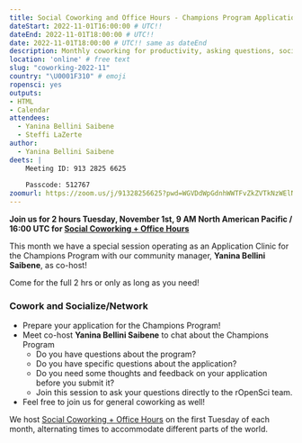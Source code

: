 ```yaml
---
title: Social Coworking and Office Hours - Champions Program Application Clinic
dateStart: 2022-11-01T16:00:00 # UTC!!
dateEnd: 2022-11-01T18:00:00 # UTC!!
date: 2022-11-01T18:00:00 # UTC!! same as dateEnd
description: Monthly coworking for productivity, asking questions, socializing
location: 'online' # free text
slug: "coworking-2022-11"
country: "\U0001F310" # emoji
ropensci: yes
outputs: 
- HTML
- Calendar 
attendees:
  - Yanina Bellini Saibene
  - Steffi LaZerte
author:
  - Yanina Bellini Saibene
deets: |
    Meeting ID: 913 2825 6625
    
    Passcode: 512767
zoomurl: https://zoom.us/j/91328256625?pwd=WGVDdWpGdnhWWTFvZkZVTkNzWElNQT09   
---
```


<!--
```{r}
d <- lubridate::ymd_hms("2022-11-01 09:00:00", tz = "America/Vancouver")
lubridate::with_tz(d, "UTC")
lubridate::with_tz(d, "America/Winnipeg")
```
-->

**Join us for 2 hours Tuesday, November 1st, 9 AM North American Pacific / 16:00 UTC for [Social Coworking + Office Hours](/blog/2021/08/17/coworking-sessions/)**

This month we have a special session operating as an Application Clinic for 
the Champions Program with our community manager, **Yanina Bellini Saibene**, 
as co-host!

Come for the full 2 hrs or only as long as you need!

### Cowork and Socialize/Network

- Prepare your application for the Champions Program!
- Meet co-host **Yanina Bellini Saibene** to chat about the Champions Program
  - Do you have questions about the program?
  - Do you have specific questions about the application?
  - Do you need some thoughts and feedback on your application before you submit it? 
  - Join this session to ask your questions directly to the rOpenSci team.
- Feel free to join us for general coworking as well!

We host [Social Coworking + Office Hours](/blog/2021/08/17/coworking-sessions/) on the first Tuesday of each month, alternating times to accommodate different parts of the world.